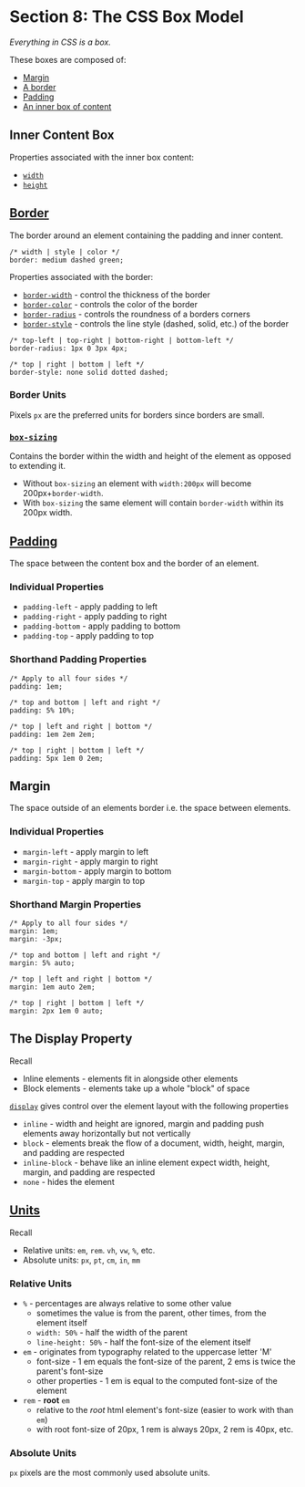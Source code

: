 # Section 8: The CSS Box Model
*Everything in CSS is a box.*

These boxes are composed of:
- [Margin](#margin)
- [A border](#border)
- [Padding](#padding)
- [An inner box of content](#inner-content-box)

## Inner Content Box
Properties associated with the inner box content:
- [`width`](https://developer.mozilla.org/en-US/docs/Web/CSS/width)
- [`height`](https://developer.mozilla.org/en-US/docs/Web/CSS/height)

## [Border](https://developer.mozilla.org/en-US/docs/Web/CSS/border)
The border around an element containing the padding and inner content.

```
/* width | style | color */
border: medium dashed green;
```

Properties associated with the border:
- [`border-width`](https://developer.mozilla.org/en-US/docs/Web/CSS/border-width) - control the thickness of the border
- [`border-color`](https://developer.mozilla.org/en-US/docs/Web/CSS/border-color) - controls the color of the border
- [`border-radius`](https://developer.mozilla.org/en-US/docs/Web/CSS/border-radius) - controls the roundness of a borders corners
- [`border-style`](https://developer.mozilla.org/en-US/docs/Web/CSS/border-style) - controls the line style (dashed, solid, etc.) of the border
```
/* top-left | top-right | bottom-right | bottom-left */
border-radius: 1px 0 3px 4px;

/* top | right | bottom | left */
border-style: none solid dotted dashed;
```

### Border Units
Pixels `px` are the preferred units for borders since borders are small.

### [`box-sizing`](https://developer.mozilla.org/en-US/docs/Web/CSS/box-sizing)
Contains the border within the width and height of the element as opposed to extending it.
- Without `box-sizing` an element with `width:200px` will become 200px+`border-width`.
- With `box-sizing` the same element will contain `border-width` within its 200px width.

## [Padding](https://developer.mozilla.org/en-US/docs/Web/CSS/padding)
The space between the content box and the border of an element.

### Individual Properties
- `padding-left` - apply padding to left
- `padding-right` - apply padding to right
- `padding-bottom` - apply padding to bottom
- `padding-top` - apply padding to top

### Shorthand Padding Properties
```
/* Apply to all four sides */
padding: 1em;

/* top and bottom | left and right */
padding: 5% 10%;

/* top | left and right | bottom */
padding: 1em 2em 2em;

/* top | right | bottom | left */
padding: 5px 1em 0 2em;
```

## Margin
The space outside of an elements border i.e. the space between elements.

### Individual Properties
- `margin-left` - apply margin to left
- `margin-right` - apply margin to right
- `margin-bottom` - apply margin to bottom
- `margin-top` - apply margin to top

### Shorthand Margin Properties
```
/* Apply to all four sides */
margin: 1em;
margin: -3px;

/* top and bottom | left and right */
margin: 5% auto;

/* top | left and right | bottom */
margin: 1em auto 2em;

/* top | right | bottom | left */
margin: 2px 1em 0 auto;
```

## The Display Property
Recall
- Inline elements - elements fit in alongside other elements
- Block elements - elements take up a whole "block" of space

[`display`](https://developer.mozilla.org/en-US/docs/Web/CSS/display) gives control over the element layout with the following properties
- `inline` - width and height are ignored, margin and padding push elements away horizontally but not vertically
- `block` - elements break the flow of a document, width, height, margin, and padding are respected
- `inline-block` - behave like an inline element expect width, height, margin, and padding are respected
- `none` - hides the element

## [Units](https://developer.mozilla.org/en-US/docs/Learn/CSS/Building_blocks/Values_and_units)
Recall
- Relative units: `em`, `rem`. `vh`, `vw`, `%`, etc.
- Absolute units: `px`, `pt`, `cm`, `in`, `mm`

### Relative Units
- `%` - percentages are always relative to some other value
  - sometimes the value is from the parent, other times, from the element itself
  - `width: 50%` - half the width of the parent
  - `line-height: 50%` - half the font-size of the element itself
- `em` - originates from typography related to the uppercase letter 'M'
  - font-size - 1 em equals the font-size of the parent, 2 ems is twice the parent's font-size
  - other properties - 1 em is equal to the computed font-size of the element
- `rem` - **root** `em`
  - relative to the *root* html element's font-size (easier to work with than `em`)
  - with root font-size of 20px, 1 rem is always 20px, 2 rem is 40px, etc.

### Absolute Units
`px` pixels are the most commonly used absolute units.